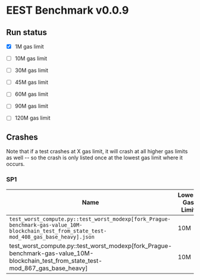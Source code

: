 # EEST Benchmark v0.0.9

## Run status
- [X] 1M gas limit
- [ ] 10M gas limit
- [ ] 30M gas limit
- [ ] 45M gas limit
- [ ] 60M gas limit
- [ ] 90M gas limit
- [ ] 120M gas limit


## Crashes
Note that if a test crashes at X gas limit,
it will crash at all higher gas limits as well -- so the crash is only listed once at the lowest
gas limit where it occurs.


### SP1
| Name | Lowest Gas Limit | Error |
| ---- | --------- | ----- |
| `test_worst_compute.py::test_worst_modexp[fork_Prague-benchmark-gas-value_10M-blockchain_test_from_state_test-mod_408_gas_base_heavy].json` | 10M | Prover process OOM |
| test_worst_compute.py::test_worst_modexp[fork_Prague-benchmark-gas-value_10M-blockchain_test_from_state_test-mod_867_gas_base_heavy] | 10M | Prover process OOM |